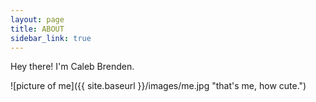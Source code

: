```yaml
---
layout: page
title: ABOUT
sidebar_link: true
---
```


Hey there! I'm Caleb Brenden.

![picture of me]({{ site.baseurl }}/images/me.jpg "that's me, how cute.")
